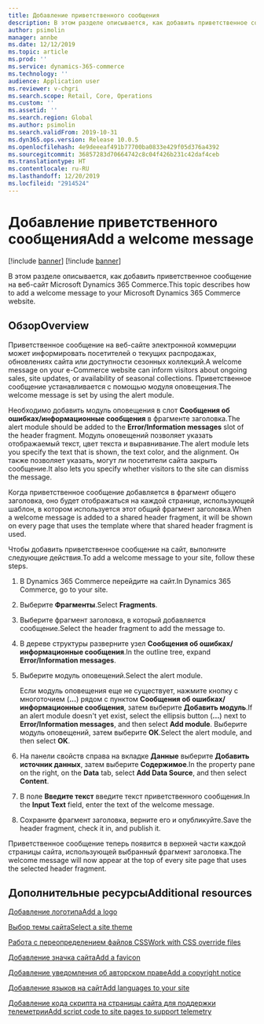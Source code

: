 ```yaml
---
title: Добавление приветственного сообщения
description: В этом разделе описывается, как добавить приветственное сообщение на веб-сайт Microsoft Dynamics 365 Commerce.
author: psimolin
manager: annbe
ms.date: 12/12/2019
ms.topic: article
ms.prod: ''
ms.service: dynamics-365-commerce
ms.technology: ''
audience: Application user
ms.reviewer: v-chgri
ms.search.scope: Retail, Core, Operations
ms.custom: ''
ms.assetid: ''
ms.search.region: Global
ms.author: psimolin
ms.search.validFrom: 2019-10-31
ms.dyn365.ops.version: Release 10.0.5
ms.openlocfilehash: 4e9deeeaf491b77700ba0833e429f05d376a4392
ms.sourcegitcommit: 36857283d70664742c8c04f426b231c42daf4ceb
ms.translationtype: HT
ms.contentlocale: ru-RU
ms.lasthandoff: 12/20/2019
ms.locfileid: "2914524"
---
```

# <a name="add-a-welcome-message"></a><span data-ttu-id="6a07f-103">Добавление приветственного сообщения</span><span class="sxs-lookup"><span data-stu-id="6a07f-103">Add a welcome message</span></span>

[!include [banner](includes/preview-banner.md)]
[!include [banner](includes/banner.md)]

<span data-ttu-id="6a07f-104">В этом разделе описывается, как добавить приветственное сообщение на веб-сайт Microsoft Dynamics 365 Commerce.</span><span class="sxs-lookup"><span data-stu-id="6a07f-104">This topic describes how to add a welcome message to your Microsoft Dynamics 365 Commerce website.</span></span>

## <a name="overview"></a><span data-ttu-id="6a07f-105">Обзор</span><span class="sxs-lookup"><span data-stu-id="6a07f-105">Overview</span></span>

<span data-ttu-id="6a07f-106">Приветственное сообщение на веб-сайте электронной коммерции может информировать посетителей о текущих распродажах, обновлениях сайта или доступности сезонных коллекций.</span><span class="sxs-lookup"><span data-stu-id="6a07f-106">A welcome message on your e-Commerce website can inform visitors about ongoing sales, site updates, or availability of seasonal collections.</span></span> <span data-ttu-id="6a07f-107">Приветственное сообщение устанавливается с помощью модуля оповещения.</span><span class="sxs-lookup"><span data-stu-id="6a07f-107">The welcome message is set by using the alert module.</span></span>

<span data-ttu-id="6a07f-108">Необходимо добавить модуль оповещения в слот **Сообщения об ошибках/информационные сообщения** в фрагменте заголовка.</span><span class="sxs-lookup"><span data-stu-id="6a07f-108">The alert module should be added to the **Error/Information messages** slot of the header fragment.</span></span> <span data-ttu-id="6a07f-109">Модуль оповещений позволяет указать отображаемый текст, цвет текста и выравнивание.</span><span class="sxs-lookup"><span data-stu-id="6a07f-109">The alert module lets you specify the text that is shown, the text color, and the alignment.</span></span> <span data-ttu-id="6a07f-110">Он также позволяет указать, могут ли посетители сайта закрыть сообщение.</span><span class="sxs-lookup"><span data-stu-id="6a07f-110">It also lets you specify whether visitors to the site can dismiss the message.</span></span>

<span data-ttu-id="6a07f-111">Когда приветственное сообщение добавляется в фрагмент общего заголовка, оно будет отображаться на каждой странице, использующей шаблон, в котором используется этот общий фрагмент заголовка.</span><span class="sxs-lookup"><span data-stu-id="6a07f-111">When a welcome message is added to a shared header fragment, it will be shown on every page that uses the template where that shared header fragment is used.</span></span>

<span data-ttu-id="6a07f-112">Чтобы добавить приветственное сообщение на сайт, выполните следующие действия.</span><span class="sxs-lookup"><span data-stu-id="6a07f-112">To add a welcome message to your site, follow these steps.</span></span>

1. <span data-ttu-id="6a07f-113">В Dynamics 365 Commerce перейдите на сайт.</span><span class="sxs-lookup"><span data-stu-id="6a07f-113">In Dynamics 365 Commerce, go to your site.</span></span>
1. <span data-ttu-id="6a07f-114">Выберите **Фрагменты**.</span><span class="sxs-lookup"><span data-stu-id="6a07f-114">Select **Fragments**.</span></span>
1. <span data-ttu-id="6a07f-115">Выберите фрагмент заголовка, в который добавляется сообщение.</span><span class="sxs-lookup"><span data-stu-id="6a07f-115">Select the header fragment to add the message to.</span></span>
1. <span data-ttu-id="6a07f-116">В дереве структуры разверните узел **Сообщения об ошибках/информационные сообщения**.</span><span class="sxs-lookup"><span data-stu-id="6a07f-116">In the outline tree, expand **Error/Information messages**.</span></span>
1. <span data-ttu-id="6a07f-117">Выберите модуль оповещений.</span><span class="sxs-lookup"><span data-stu-id="6a07f-117">Select the alert module.</span></span>

    <span data-ttu-id="6a07f-118">Если модуль оповещения еще не существует, нажмите кнопку с многоточием (**...**) рядом с пунктом **Сообщения об ошибках/информационные сообщения**, затем выберите **Добавить модуль**.</span><span class="sxs-lookup"><span data-stu-id="6a07f-118">If an alert module doesn't yet exist, select the ellipsis button (**...**) next to **Error/Information messages**, and then select **Add module**.</span></span> <span data-ttu-id="6a07f-119">Выберите модуль оповещений, затем выберите **ОК**.</span><span class="sxs-lookup"><span data-stu-id="6a07f-119">Select the alert module, and then select **OK**.</span></span>

1. <span data-ttu-id="6a07f-120">На панели свойств справа на вкладке **Данные** выберите **Добавить источник данных**, затем выберите **Содержимое**.</span><span class="sxs-lookup"><span data-stu-id="6a07f-120">In the property pane on the right, on the **Data** tab, select **Add Data Source**, and then select **Content**.</span></span>
1. <span data-ttu-id="6a07f-121">В поле **Введите текст** введите текст приветственного сообщения.</span><span class="sxs-lookup"><span data-stu-id="6a07f-121">In the **Input Text** field, enter the text of the welcome message.</span></span>
1. <span data-ttu-id="6a07f-122">Сохраните фрагмент заголовка, верните его и опубликуйте.</span><span class="sxs-lookup"><span data-stu-id="6a07f-122">Save the header fragment, check it in, and publish it.</span></span>

<span data-ttu-id="6a07f-123">Приветственное сообщение теперь появится в верхней части каждой страницы сайта, использующей выбранный фрагмент заголовка.</span><span class="sxs-lookup"><span data-stu-id="6a07f-123">The welcome message will now appear at the top of every site page that uses the selected header fragment.</span></span>

## <a name="additional-resources"></a><span data-ttu-id="6a07f-124">Дополнительные ресурсы</span><span class="sxs-lookup"><span data-stu-id="6a07f-124">Additional resources</span></span>

[<span data-ttu-id="6a07f-125">Добавление логотипа</span><span class="sxs-lookup"><span data-stu-id="6a07f-125">Add a logo</span></span>](add-logo.md)

[<span data-ttu-id="6a07f-126">Выбор темы сайта</span><span class="sxs-lookup"><span data-stu-id="6a07f-126">Select a site theme</span></span>](select-site-theme.md)

[<span data-ttu-id="6a07f-127">Работа с переопределением файлов CSS</span><span class="sxs-lookup"><span data-stu-id="6a07f-127">Work with CSS override files</span></span>](css-override-files.md)

[<span data-ttu-id="6a07f-128">Добавление значка сайта</span><span class="sxs-lookup"><span data-stu-id="6a07f-128">Add a favicon</span></span>](add-favicon.md)

[<span data-ttu-id="6a07f-129">Добавление уведомления об авторском праве</span><span class="sxs-lookup"><span data-stu-id="6a07f-129">Add a copyright notice</span></span>](add-copyright-notice.md)

[<span data-ttu-id="6a07f-130">Добавление языков на сайт</span><span class="sxs-lookup"><span data-stu-id="6a07f-130">Add languages to your site</span></span>](add-languages-to-site.md)

[<span data-ttu-id="6a07f-131">Добавление кода скрипта на страницы сайта для поддержки телеметрии</span><span class="sxs-lookup"><span data-stu-id="6a07f-131">Add script code to site pages to support telemetry</span></span>](add-telemetry.md)

